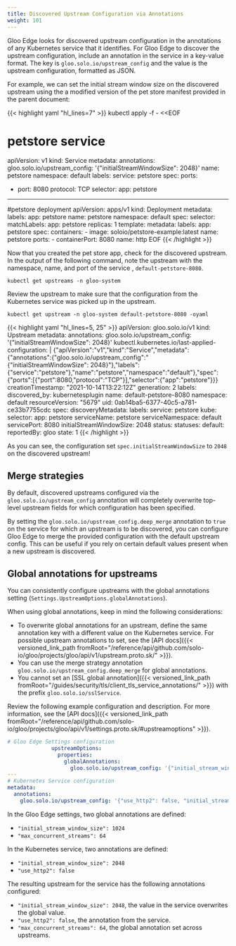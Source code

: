 ```yaml
---
title: Discovered Upstream Configuration via Annotations
weight: 101
---
```


Gloo Edge looks for discovered upstream configuration in the annotations of any Kubernetes service that it identifies. For Gloo Edge to discover the upstream configuration, include an annotation in the service in a key-value format. The key is `gloo.solo.io/upstream_config` and the value is the upstream configuration, formatted as JSON.

For example, we can set the initial stream window size on the discovered upstream using the a modified version of the pet store manifest provided in the parent document:

{{< highlight yaml "hl_lines=7" >}}
kubectl apply -f - <<EOF
# petstore service
apiVersion: v1
kind: Service
metadata:
  annotations:
    gloo.solo.io/upstream_config: '{"initialStreamWindowSize": 2048}'
  name: petstore
  namespace: default
  labels:
    service: petstore
spec:
  ports:
  - port: 8080
    protocol: TCP
  selector:
    app: petstore
---
#petstore deployment 
apiVersion: apps/v1
kind: Deployment
metadata:
  labels:
    app: petstore
  name: petstore
  namespace: default
spec:
  selector:
    matchLabels:
      app: petstore
  replicas: 1
  template:
    metadata:
      labels:
        app: petstore
    spec:
      containers:
      - image: soloio/petstore-example:latest
        name: petstore
        ports:
        - containerPort: 8080
          name: http
EOF
{{< /highlight >}}

Now that you created the pet store app, check for the discovered upstream. In the output of the following command, note the upstream with the namespace, name, and port of the service , `default-petstore-8080`. 

    kubectl get upstreams -n gloo-system

Review the upstream to make sure that the configuration from the Kubernetes service was picked up in the upstream.


```shell
kubectl get upstream -n gloo-system default-petstore-8080 -oyaml
```

{{< highlight yaml "hl_lines=5, 25" >}}
apiVersion: gloo.solo.io/v1
kind: Upstream
metadata:
  annotations:
    gloo.solo.io/upstream_config: '{"initialStreamWindowSize": 2048}'
    kubectl.kubernetes.io/last-applied-configuration: |
      {"apiVersion":"v1","kind":"Service","metadata":{"annotations":{"gloo.solo.io/upstream_config":" {\"initialStreamWindowSize\": 2048}"},"labels":{"service":"petstore"},"name":"petstore","namespace":"default"},"spec":{"ports":[{"port":8080,"protocol":"TCP"}],"selector":{"app":"petstore"}}}
  creationTimestamp: "2021-10-14T13:22:12Z"
  generation: 2
  labels:
    discovered_by: kubernetesplugin
  name: default-petstore-8080
  namespace: default
  resourceVersion: "5679"
  uid: 0ab14ba5-6377-40c5-a781-ce33b7755cdc
spec:
  discoveryMetadata:
    labels:
      service: petstore
  kube:
    selector:
      app: petstore
    serviceName: petstore
    serviceNamespace: default
    servicePort: 8080
  initialStreamWindowSize: 2048
status:
  statuses:
    default:
      reportedBy: gloo
      state: 1
{{< /highlight >}}

As you can see, the configuration set `spec.initialStreamWindowSize` to `2048` on the discovered upstream! 

## Merge strategies

By default, discovered upstreams configured via the `gloo.solo.io/upstream_config` annotation will completely overwrite top-level upstream fields for which configuration has been specified.

By setting the `gloo.solo.io/upstream_config.deep_merge` annotation to `true` on the service for which an upstream is to be discovered, you can configure Gloo Edge to merge the provided configuration with the default upstream config. This can be useful if you rely on certain default values present when a new upstream is discovered.

## Global annotations for upstreams

You can consistently configure upstreams with the global annotations setting (`Settings.UpstreamOptions.globalAnnotations`).

When using global annotations, keep in mind the following considerations:
* To overwrite global annotations for an upstream, define the same annotation key with a different value on the Kubernetes service. For possible upstream annotations to set, see the [API docs]({{< versioned_link_path fromRoot="/reference/api/github.com/solo-io/gloo/projects/gloo/api/v1/upstream.proto.sk/" >}}).
* You can use the merge strategy annotation `gloo.solo.io/upstream_config.deep_merge` for global annotations.
* You cannot set an [SSL global annotation]({{< versioned_link_path fromRoot="/guides/security/tls/client_tls_service_annotations/" >}}) with the prefix `gloo.solo.io/sslService`.

Review the following example configuration and description. For more information, see the [API docs]({{< versioned_link_path fromRoot="/reference/api/github.com/solo-io/gloo/projects/gloo/api/v1/settings.proto.sk/#upstreamoptions" >}}).

```yaml
# Gloo Edge Settings configuration
              upstreamOptions:
                properties:
                  globalAnnotations:
                    gloo.solo.io/upstream_config: '{"initial_stream_window_size": 1024, "max_concurrent_streams": 64}'
---
# Kubernetes Service configuration
metadata:
  annotations:
    gloo.solo.io/upstream_config: '{"use_http2": false, "initial_stream_window_size": 2048}'
```

In the Gloo Edge settings, two global annotations are defined:
* `"initial_stream_window_size": 1024`
* `"max_concurrent_streams": 64`

In the Kubernetes service, two annotations are defined:
* `"initial_stream_window_size": 2048`
* `"use_http2": false`

The resulting upstream for the service has the following annotations configured:
* `"initial_stream_window_size": 2048`, the value in the service overwrites the global value.
* `"use_http2": false`, the annotation from the service.
* `"max_concurrent_streams": 64`, the global annotation set across upstreams.
